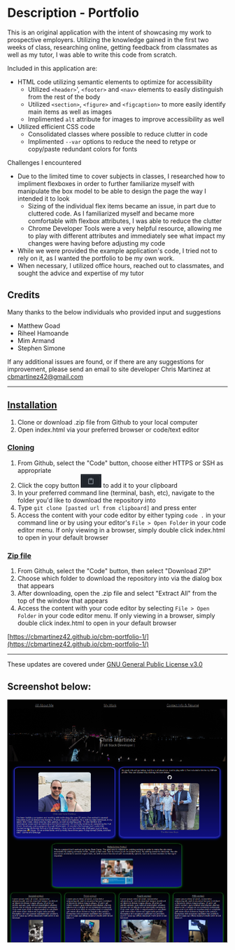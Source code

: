 # Description - Portfolio

This is an original application with the intent of showcasing my work to prospective employers. Utilizing the knowledge gained in the first two weeks of class, researching online, getting feedback from classmates as well as my tutor, I was able to write this code from scratch. 


Included in this application are:
* HTML code utilizing semantic elements to optimize for accessibility
    * Utilized `<header>`', `<footer>` and `<nav>` elements to easily distinguish from the rest of the body 
    * Utilized `<section>`, `<figure>` and `<figcaption>` to more easily identify main items as well as images
    * Implimented `alt` attribute for images to improve accessibility as well 
* Utilized efficient CSS code
    * Consolidated classes where possible to reduce clutter in code
    * Implimented `--var` options to reduce the need to retype or copy/paste redundant colors for fonts

Challenges I encountered
* Due to the limited time to cover subjects in classes, I researched how to impliment flexboxes in order to further familiarize myself with manipulate the box model to be able to design the page the way I intended it to look
    * Sizing of the individual flex items became an issue, in part due to cluttered code. As I familiarized myself and became more comfortable with flexbox attributes, I was able to reduce the clutter 
    * Chrome Developer Tools were a very helpful resource, allowing me to play with different attributes and immediately see what impact my changes were having before adjusting my code
* While we were provided the example application's code, I tried not to rely on it, as I wanted the portfolio to be my own work. 
* When necessary, I utilized office hours, reached out to classmates, and sought the advice and expertise of my tutor

## Credits
Many thanks to the below individuals who provided input and suggestions
* Matthew Goad
* Riheel Hamoande
* Mim Armand
* Stephen Simone


If any additional issues are found, or if there are any suggestions for improvement, please send an email to site developer Chris Martinez at cbmartinez42@gmail.com

---

## <ins>Installation</ins>
1.  Clone or download .zip file from Github to your local computer
2.  Open index.html via your preferred browser or code/text editor

### <ins>Cloning</ins>
1. From Github, select the "Code" button, choose either HTTPS or SSH as appropriate
2. Click the copy button <img src="./assets/images/copy-button.PNG"> to add it to your clipboard
3. In your preferred command line (terminal, bash, etc), navigate to the folder you'd like to download the repository into
4. Type `git clone [pasted url from clipboard]` and press enter
5. Access the content with your code editor by either typing `code .` in your command line or by using your editor's `File > Open Folder` in your code editor menu. If only viewing in a browser, simply double click index.html to open in your default browser


### <ins>Zip file</ins>
1. From Github, select the "Code" button, then select "Download ZIP"
2. Choose which folder to download the repository into via the dialog box that appears
3. After downloading, open the .zip file and select "Extract All" from the top of the window that appears
4. Access the content with your code editor by selecting `File > Open Folder` in your code editor menu. If only viewing in a browser, simply double click index.html to open in your default browser

[https://cbmartinez42.github.io/cbm-portfolio-1/](https://cbmartinez42.github.io/cbm-portfolio-1/)

---

These updates are covered under [GNU General Public License v3.0](./COPYING.txt)

## Screenshot below:

<img src="./assets/images/portfolio-1.PNG">